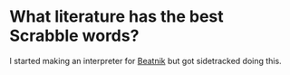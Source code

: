 # What literature has the best Scrabble words?

I started making an interpreter for [Beatnik](https://esolangs.org/wiki/Beatnik) but got sidetracked doing this.